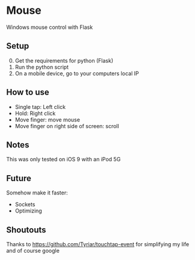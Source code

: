 # Mouse
Windows mouse control with Flask

## Setup
0. Get the requirements for python (Flask)
1. Run the python script
2. On a mobile device, go to your computers local IP

## How to use
- Single tap: Left click
- Hold: Right click
- Move finger: move mouse
- Move finger on right side of screen: scroll

## Notes
This was only tested on iOS 9 with an iPod 5G

## Future
Somehow make it faster:
- Sockets
- Optimizing

## Shoutouts
Thanks to https://github.com/Tyriar/touchtap-event for simplifying my life and of course google
